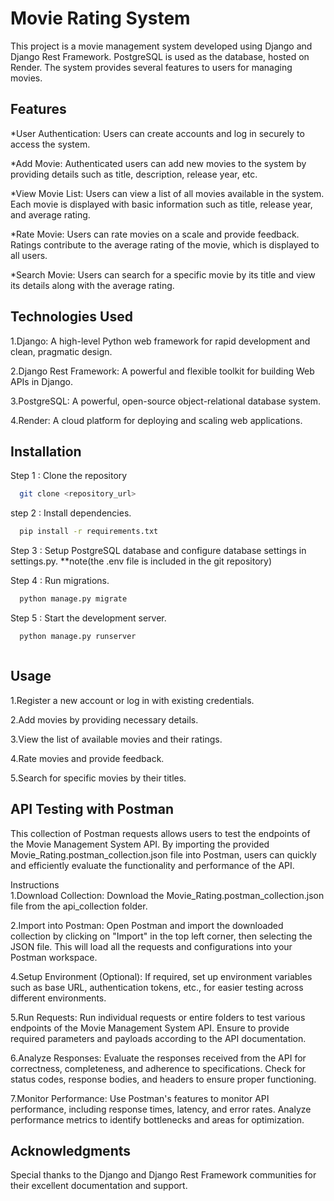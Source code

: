 
# Movie Rating System

This project is a movie management system developed using Django and Django Rest Framework. PostgreSQL is used as the database, hosted on Render. The system provides several features to users for managing movies.


## Features

*User Authentication: Users can create accounts and log in securely to access the system.

*Add Movie: Authenticated users can add new movies to the system by providing details such as title, description, release year, etc.

*View Movie List: Users can view a list of all movies available in the system. Each movie is displayed with basic information such as title, release year, and average rating.

*Rate Movie: Users can rate movies on a scale and provide feedback. Ratings contribute to the average rating of the movie, which is displayed to all users.

*Search Movie: Users can search for a specific movie by its title and view its details along with the average rating.


## Technologies Used

1.Django: A high-level Python web framework for rapid development and clean, pragmatic design.

2.Django Rest Framework: A powerful and flexible toolkit for building Web APIs in Django.

3.PostgreSQL: A powerful, open-source object-relational database system.

4.Render: A cloud platform for deploying and scaling web applications.




## Installation

Step 1 : Clone the repository
```bash
  git clone <repository_url>


```
step 2 : Install dependencies.
```bash
  pip install -r requirements.txt

```
Step 3 : Setup PostgreSQL database and configure database settings in settings.py. **note(the .env file is included in the git repository)

Step 4 : Run migrations.
```bash
  python manage.py migrate


```
Step 5 : Start the development server.
```bash
  python manage.py runserver



```
    
## Usage
1.Register a new account or log in with existing credentials.

2.Add movies by providing necessary details.

3.View the list of available movies and their ratings.

4.Rate movies and provide feedback.

5.Search for specific movies by their titles.




## API Testing with Postman 
This collection of Postman requests allows users to test the endpoints of the Movie Management System API. By importing the provided Movie_Rating.postman_collection.json file into Postman, users can quickly and efficiently evaluate the functionality and performance of the API.



Instructions   
1.Download Collection: Download the Movie_Rating.postman_collection.json file from the api_collection folder.

2.Import into Postman: Open Postman and import the downloaded collection by clicking on "Import" in the top left corner, then selecting the JSON file. This will load all the requests and configurations into your Postman workspace.

4.Setup Environment (Optional): If required, set up environment variables such as base URL, authentication tokens, etc., for easier testing across different environments.

5.Run Requests: Run individual requests or entire folders to test various endpoints of the Movie Management System API. Ensure to provide required parameters and payloads according to the API documentation.

6.Analyze Responses: Evaluate the responses received from the API for correctness, completeness, and adherence to specifications. Check for status codes, response bodies, and headers to ensure proper functioning.

7.Monitor Performance: Use Postman's features to monitor API performance, including response times, latency, and error rates. Analyze performance metrics to identify bottlenecks and areas for optimization.




## Acknowledgments
Special thanks to the Django and Django Rest Framework communities for their excellent documentation and support.
